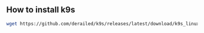 ## How to install k9s
```bash
wget https://github.com/derailed/k9s/releases/latest/download/k9s_linux_amd64.deb && sudo apt install ./k9s_linux_amd64.deb && rm k9s_linux_amd64.deb
```
